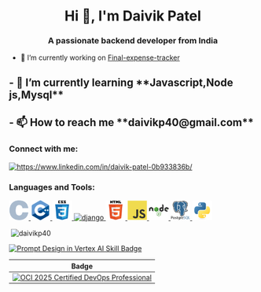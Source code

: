 <h1 align="center">Hi 👋, I'm Daivik Patel</h1>
<h3 align="center">A passionate backend developer from India</h3>

- 🔭 I’m currently working on [Final-expense-tracker](https://github.com/daivikp40/Final-expense-tracker.git)

<h2 aling="center">- 🌱 I’m currently learning **Javascript,Node js,Mysql**</h2>

<h2 aling="center">- 📫 How to reach me **daivikp40@gmail.com**</h2>

<h3 align="left">Connect with me:</h3>
<p align="left">
<a href="www.linkedin.com/in/daivik-patel-0b933836b"><img align="center" src="https://raw.githubusercontent.com/rahuldkjain/github-profile-readme-generator/master/src/images/icons/Social/linked-in-alt.svg" alt="https://www.linkedin.com/in/daivik-patel-0b933836b/" height="30" width="40" /></a>
</p>

<h3 align="left">Languages and Tools:</h3>
<p align="left"> <a href="https://www.cprogramming.com/" target="_blank" rel="noreferrer"> <img src="https://raw.githubusercontent.com/devicons/devicon/master/icons/c/c-original.svg" alt="c" width="40" height="40"/> </a> <a href="https://www.w3schools.com/cpp/" target="_blank" rel="noreferrer"> <img src="https://raw.githubusercontent.com/devicons/devicon/master/icons/cplusplus/cplusplus-original.svg" alt="cplusplus" width="40" height="40"/> </a> <a href="https://www.w3schools.com/css/" target="_blank" rel="noreferrer"> <img src="https://raw.githubusercontent.com/devicons/devicon/master/icons/css3/css3-original-wordmark.svg" alt="css3" width="40" height="40"/> </a> <a href="https://www.djangoproject.com/" target="_blank" rel="noreferrer"> <img src="https://cdn.worldvectorlogo.com/logos/django.svg" alt="django" width="40" height="40"/> </a> <a href="https://www.w3.org/html/" target="_blank" rel="noreferrer"> <img src="https://raw.githubusercontent.com/devicons/devicon/master/icons/html5/html5-original-wordmark.svg" alt="html5" width="40" height="40"/> </a> <a href="https://developer.mozilla.org/en-US/docs/Web/JavaScript" target="_blank" rel="noreferrer"> <img src="https://raw.githubusercontent.com/devicons/devicon/master/icons/javascript/javascript-original.svg" alt="javascript" width="40" height="40"/> </a> <a href="https://nodejs.org" target="_blank" rel="noreferrer"> <img src="https://raw.githubusercontent.com/devicons/devicon/master/icons/nodejs/nodejs-original-wordmark.svg" alt="nodejs" width="40" height="40"/> </a> <a href="https://www.postgresql.org" target="_blank" rel="noreferrer"> <img src="https://raw.githubusercontent.com/devicons/devicon/master/icons/postgresql/postgresql-original-wordmark.svg" alt="postgresql" width="40" height="40"/> </a> <a href="https://www.python.org" target="_blank" rel="noreferrer"> <img src="https://raw.githubusercontent.com/devicons/devicon/master/icons/python/python-original.svg" alt="python" width="40" height="40"/> </a> </p>

<p>&nbsp;<img align="center" src="https://github-readme-stats.vercel.app/api?username=daivikp40&show_icons=true&locale=en" alt="daivikp40" /></p>

[![Prompt Design in Vertex AI Skill Badge](https://images.credly.com/size/180x180/d8be840b-e485-472a-b6e0-956f6413cae4.png)](https://www.credly.com/badges/d8be840b-e485-472a-b6e0-956f6413cae4/public_url)


| Badge |
|------|
| [<img src="https://brm-workforce.oracle.com/pdf/certview/images/OCI25DOPOCP.png" alt="OCI 2025 Certified DevOps Professional" width="180">](https://catalog-education.oracle.com/pls/certview/sharebadge?id=A60CF501C38204C21F9A98B3601E68CC4406DE85507134CA8CE4017DF72EBBD7) |


